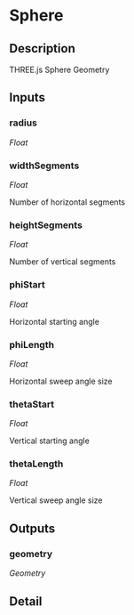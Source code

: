 # Sphere

## Description
THREE.js Sphere Geometry

## Inputs
### radius

*Float*



### widthSegments

*Float*

Number of horizontal segments

### heightSegments

*Float*

Number of vertical segments

### phiStart

*Float*

Horizontal starting angle

### phiLength

*Float*

Horizontal sweep angle size

### thetaStart

*Float*

Vertical starting angle

### thetaLength

*Float*

Vertical sweep angle size

## Outputs
### geometry

*Geometry*



## Detail

